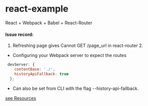 # react-example
React + Webpack + Babel + React-Router


#### Issue record:
1. Refreshing page gives Cannot GET /page_url in react-router 2.
 
* Configuring your Webpack server to expect the routes
```js
 devServer: {
    contentBase: './',
    historyApiFallback: true
  };
```
* Can also be set from CLI with the flag --history-api-fallback.

[see Resources](http://stackoverflow.com/questions/27928372/react-router-urls-dont-work-when-refreshing-or-writting-manually)